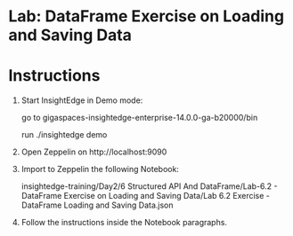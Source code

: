 # Lab: DataFrame Exercise on Loading and Saving Data

# Instructions

1. Start InsightEdge in Demo mode:

    go to gigaspaces-insightedge-enterprise-14.0.0-ga-b20000/bin

    run ./insightedge demo

2. Open Zeppelin on http://localhost:9090

3. Import to Zeppelin the following Notebook:

    insightedge-training/Day2/6 Structured API And DataFrame/Lab-6.2 - DataFrame Exercise on Loading and Saving Data/Lab 6.2 Exercise - DataFrame Loading and Saving Data.json
    
4. Follow the instructions inside the Notebook paragraphs.
